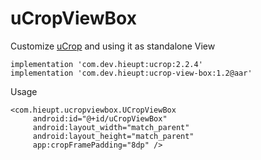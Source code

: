 # uCropViewBox
Customize [uCrop](https://github.com/Yalantis/uCrop) and using it as standalone View
```
implementation 'com.dev.hieupt:ucrop:2.2.4'
implementation 'com.dev.hieupt:ucrop-view-box:1.2@aar'
```
 Usage
```
<com.hieupt.ucropviewbox.UCropViewBox
     android:id="@+id/uCropViewBox"
     android:layout_width="match_parent"
     android:layout_height="match_parent"
     app:cropFramePadding="8dp" />
```

